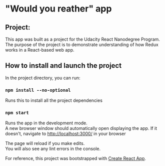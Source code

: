 # "Would you reather" app

## Project:

This app was built as a  project for the Udacity React Nanodegree Program. The purpose of the project is to demonstrate understanding of how Redux works in a React-based web app.

## How to install and launch the project

In the project directory, you can run:

### `npm install --no-optional`

Runs this to install all the project dependencies

### `npm start`

Runs the app in the development mode.<br>
A new browser window should automatically open displaying the app.  If it doesn't, navigate to [http://localhost:3000/](http://localhost:3000/) in your browser

The page will reload if you make edits.<br>
You will also see any lint errors in the console.

For reference, this project was bootstrapped with [Create React App](https://github.com/facebook/create-react-app).

